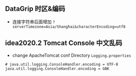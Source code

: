 ## DataGrip 时区&编码
- 连接字符串后面增加 `?serverTimezone=Asia/Shanghai&characterEncoding=utf8`

## idea2020.2 Tomcat Console 中文乱码

- change ApacheTomcat conf Directory `Logging.properties`
```properties
# java.util.logging.ConsoleHandler.encoding = UTF-8
java.util.logging.ConsoleHandler.encoding = GBK
```
